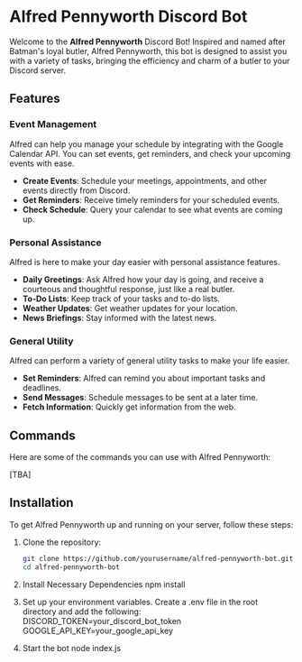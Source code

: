 # Alfred Pennyworth Discord Bot

Welcome to the **Alfred Pennyworth** Discord Bot! Inspired and named after Batman's loyal butler, Alfred Pennyworth, this bot is designed to assist you with a variety of tasks, bringing the efficiency and charm of a butler to your Discord server.

## Features

### Event Management
Alfred can help you manage your schedule by integrating with the Google Calendar API. You can set events, get reminders, and check your upcoming events with ease.

- **Create Events**: Schedule your meetings, appointments, and other events directly from Discord.
- **Get Reminders**: Receive timely reminders for your scheduled events.
- **Check Schedule**: Query your calendar to see what events are coming up.

### Personal Assistance
Alfred is here to make your day easier with personal assistance features.

- **Daily Greetings**: Ask Alfred how your day is going, and receive a courteous and thoughtful response, just like a real butler.
- **To-Do Lists**: Keep track of your tasks and to-do lists.
- **Weather Updates**: Get weather updates for your location.
- **News Briefings**: Stay informed with the latest news.

### General Utility
Alfred can perform a variety of general utility tasks to make your life easier.

- **Set Reminders**: Alfred can remind you about important tasks and deadlines.
- **Send Messages**: Schedule messages to be sent at a later time.
- **Fetch Information**: Quickly get information from the web.

## Commands

Here are some of the commands you can use with Alfred Pennyworth:

[TBA]

## Installation

To get Alfred Pennyworth up and running on your server, follow these steps:

1. Clone the repository:

   ```bash
   git clone https://github.com/yourusername/alfred-pennyworth-bot.git
   cd alfred-pennyworth-bot

2. Install Necessary Dependencies
   npm install
    
4. Set up your environment variables. Create a .env file in the root directory and add the following:
   DISCORD_TOKEN=your_discord_bot_token
   GOOGLE_API_KEY=your_google_api_key

5. Start the bot
   node index.js
   
   
